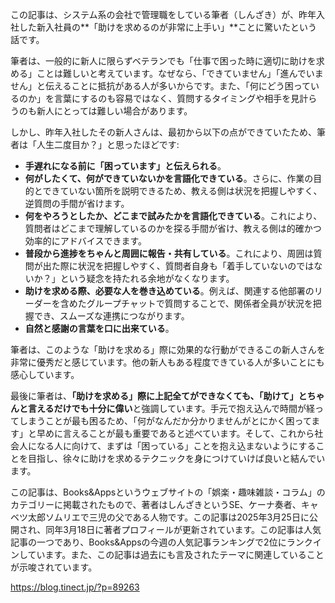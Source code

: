 この記事は、システム系の会社で管理職をしている筆者（しんざき）が、昨年入社した新入社員の**「助けを求めるのが非常に上手い」**ことに驚いたという話です。

筆者は、一般的に新人に限らずベテランでも「仕事で困った時に適切に助けを求める」ことは難しいと考えています。なぜなら、「できていません」「進んでいません」と伝えることに抵抗がある人が多いからです。また、「何にどう困っているのか」を言葉にするのも容易ではなく、質問するタイミングや相手を見計らうのも新人にとっては難しい場合があります。

しかし、昨年入社したその新人さんは、最初から以下の点ができていたため、筆者は「人生二度目か？」と思ったほどです:

- **手遅れになる前に「困っています」と伝えられる**。
- **何がしたくて、何ができていないかを言語化できている**。さらに、作業の目的とできていない箇所を説明できるため、教える側は状況を把握しやすく、逆質問の手間が省けます。
- **何をやろうとしたか、どこまで試みたかを言語化できている**。これにより、質問者はどこまで理解しているのかを探る手間が省け、教える側は的確かつ効率的にアドバイスできます。
- **普段から進捗をちゃんと周囲に報告・共有している**。これにより、周囲は質問が出た際に状況を把握しやすく、質問者自身も「着手していないのではないか？」という疑念を持たれる余地がなくなります。
- **助けを求める際、必要な人を巻き込めている**。例えば、関連する他部署のリーダーを含めたグループチャットで質問することで、関係者全員が状況を把握でき、スムーズな連携につながります。
- **自然と感謝の言葉を口に出来ている**。

筆者は、このような「助けを求める」際に効果的な行動ができるこの新人さんを非常に優秀だと感じています。他の新人もある程度できている人が多いことにも感心しています。

最後に筆者は、**「助けを求める」際に上記全てができなくても、「助けて」とちゃんと言えるだけでも十分に偉い**と強調しています。手元で抱え込んで時間が経ってしまうことが最も困るため、「何がなんだか分かりませんがとにかく困ってます」と早めに言えることが最も重要であると述べています。そして、これから社会人になる人に向けて、まずは「困っている」ことを抱え込まないようにすることを目指し、徐々に助けを求めるテクニックを身につけていけば良いと結んでいます。

この記事は、Books&Appsというウェブサイトの「娯楽・趣味雑談・コラム」のカテゴリーに掲載されたもので、著者はしんざきというSE、ケーナ奏者、キャベツ太郎ソムリエで三児の父である人物です。この記事は2025年3月25日に公開され、同年3月18日に著者プロフィールが更新されています。この記事は人気記事の一つであり、Books&Appsの今週の人気記事ランキングで2位にランクインしています。また、この記事は過去にも言及されたテーマに関連していることが示唆されています。

https://blog.tinect.jp/?p=89263